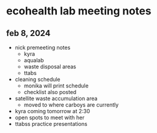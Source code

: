 # ecohealth lab meeting notes
## feb 8, 2024

- nick premeeting notes
	- kyra
	- aqualab
	- waste disposal areas
	- ttabs
- cleaning schedule
	- monika will print schedule
	- checklist also posted
- satellite waste accumulation area
	- moved to where carboys are currently
- kyra coming tomorrow at 2:30
- open spots to meet with her
- ttabss practice presentations